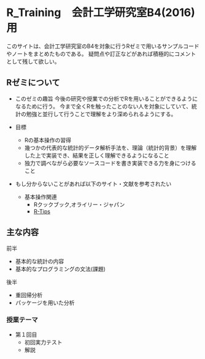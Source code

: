# R_Training　会計工学研究室B4(2016)用

このサイトは、会計工学研究室のB4を対象に行うRゼミで用いるサンプルコードやノートをまとめたものである。
疑問点や訂正などがあれば積極的にコメントとして残して欲しい。

Rゼミについて
--
* このゼミの趣旨
    今後の研究や授業での分析でRを用いることができるようになるために行う。
    今まで全くRを触ったことのない人を対象にしていて、統計の勉強と並行して行うことで理解をより深められるようにする。
    
* 目標
    * Rの基本操作の習得
    * 幾つかの代表的な統計的データ解析手法を、理論（統計的背景）を理解した上で実装でき、結果を正しく理解できるようになること
    * 独力で調べながら必要なソースコードを書き実装できる力を身につけること

* もし分からないことがあれば以下のサイト・文献を参考されたい
    * 基本操作関連
        * Rクックブック,オライリー・ジャパン
        * [R-Tips](http://cse.naro.affrc.go.jp/takezawa/r-tips/r.html)
        
主な内容
--

前半
* 基本的な統計の内容
* 基本的なプログラミングの文法(課題)

後半
* 重回帰分析
* パッケージを用いた分析

### 授業テーマ

* 第１回目　
    * 初回実力テスト
    * 解説 

